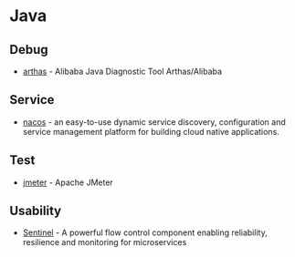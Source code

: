 # Java


## Debug

- [arthas](https://github.com/alibaba/arthas) - Alibaba Java Diagnostic Tool Arthas/Alibaba

## Service

- [nacos](https://github.com/alibaba/nacos) - an easy-to-use dynamic service discovery, configuration and service management platform for building cloud native applications.

## Test

- [jmeter](https://github.com/apache/jmeter) - Apache JMeter

## Usability

- [Sentinel](https://github.com/alibaba/Sentinel) - A powerful flow control component enabling reliability, resilience and monitoring for microservices